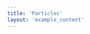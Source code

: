 ```yaml
---
title: 'Particles'
layout: 'example_content'
---
```


<div class="example-container"></div>

<script src="{{ site.url }}/lib/js/stats.min.js"></script>

<script>
window.onload = function() {
    var container = document.getElementsByClassName('example-container')[0];
    var zr = zrender.init(container);

    var w = zr.getWidth();
    var h = zr.getHeight();

    var stats = new Stats();
    document.getElementsByClassName('example-container')[0]
        .appendChild(stats.dom);
    stats.dom.style.position = 'absolute';
    stats.dom.style.left = '10px';
    stats.dom.style.top = '10px';

    zr.animation.on('frame', function () {
        stats.begin();
        stats.end();
    });

    var spray = function(x, y) {
        var cnt = 200;
        var centerTolerance = 0;
        var radius = 10;
        var particles = [];
        var duration = 3000;
        var color = Math.random() * 260;
        var maxVx = 1000 + Math.random() * 1500;
        var maxVy = 1000 + Math.random() * 1500;

        for (var i = 0; i < cnt; ++i) {
            (function () {
                var x0 = x + centerTolerance * (Math.random() - 1);
                var y0 = y + centerTolerance * (Math.random() - 1);
                var opacity = Math.random() * 0.5 + 0.5;

                var particle = new zrender.Circle({
                    shape: {
                        cx: 0,
                        cy: 0,
                        r: radius * (0.5 + 0.5 * Math.random())
                    },
                    style: {
                        fill: 'hsl(' + Math.floor(color + Math.random() * 100)
                            + ', 80%, '
                            + Math.floor(Math.random() * 40 + 40) + '%)',
                        opacity: opacity
                    },
                    position: [x0, y0]
                });
                zr.add(particle);
                particles.push(particle);

                particle._t = 0;
                particle._opacity = opacity;

                var animator = particle.animate('');
                var vx = (Math.random() - 0.5) * maxVx;
                var vy = (Math.random() - 1.2) * maxVy;
                var ay = 8000;
                var t0 = 0;

                animator
                    .when(duration, {
                        _t: 1
                    })
                    .during(function (p, _t) {
                        var dt = _t - t0;
                        var x1 = p.position[0] + vx * dt;
                        var y1 = p.position[1] + vy * dt;

                        p.position = [x1, y1];
                        p.setStyle({
                            opacity: p._opacity * (1 - _t)
                        });

                        vy = vy + ay * dt;
                        t0 = _t;
                    })
                    .done(function () {
                        zr.remove(particle);
                    })
                    .start();
            })();
        }
    };

    spray(w / 2, h / 2);
    setInterval(function () {
        spray(w * Math.random(), h * Math.random());
    }, 1000);
};
</script>
